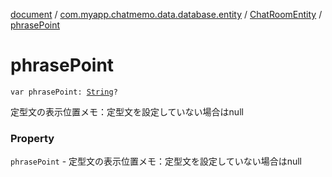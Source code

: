[document](../../index.md) / [com.myapp.chatmemo.data.database.entity](../index.md) / [ChatRoomEntity](index.md) / [phrasePoint](./phrase-point.md)

# phrasePoint

`var phrasePoint: `[`String`](https://kotlinlang.org/api/latest/jvm/stdlib/kotlin/-string/index.html)`?`

定型文の表示位置メモ：定型文を設定していない場合はnull

### Property

`phrasePoint` - 定型文の表示位置メモ：定型文を設定していない場合はnull